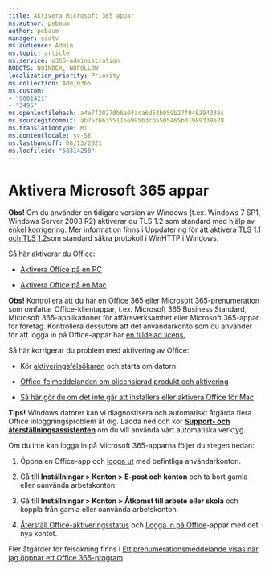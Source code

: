 ```yaml
---
title: Aktivera Microsoft 365 appar
ms.author: pebaum
author: pebaum
manager: scotv
ms.audience: Admin
ms.topic: article
ms.service: o365-administration
ROBOTS: NOINDEX, NOFOLLOW
localization_priority: Priority
ms.collection: Adm_O365
ms.custom:
- "9001421"
- "3495"
ms.openlocfilehash: a4e7f20270b6a04aca6d54b059b27f048294338c
ms.sourcegitcommit: ab75f66355116e995b3cb5505465b31989339e28
ms.translationtype: MT
ms.contentlocale: sv-SE
ms.lasthandoff: 08/13/2021
ms.locfileid: "58314258"
---
```

# <a name="activating-microsoft-365-apps"></a>Aktivera Microsoft 365 appar

**Obs!** Om du använder en tidigare version av Windows (t.ex. Windows 7 SP1, Windows Server 2008 R2) aktiverar du TLS 1.2 som standard med hjälp av [enkel korrigering.](https://download.microsoft.com/download/0/6/5/0658B1A7-6D2E-474F-BC2C-D69E5B9E9A68/MicrosoftEasyFix51044.msi) Mer information finns i Uppdatering för att aktivera [TLS 1.1 och TLS 1.2](https://support.microsoft.com/topic/update-to-enable-tls-1-1-and-tls-1-2-as-default-secure-protocols-in-winhttp-in-windows-c4bd73d2-31d7-761e-0178-11268bb10392)som standard säkra protokoll i WinHTTP i Windows.

Så här aktiverar du Office:

- [Aktivera Office på en PC](https://support.office.com/article/activate-office-5bd38f38-db92-448b-a982-ad170b1e187e) 

- [Aktivera Office på en Mac](https://support.office.com/article/activate-office-for-mac-7f6646b1-bb14-422a-9ad4-a53410fcefb2)

**Obs!**  Kontrollera att du har en Office 365 eller [](https://support.office.com/article/28cbc8cf-1332-4f04-9123-9b660abb629e)Microsoft 365-prenumeration som omfattar Office-klientappar, t.ex. Microsoft 365 Business Standard, Microsoft 365-applikationer för affärsverksamhet eller Microsoft 365-appar för företag. Kontrollera dessutom att det användarkonto som du använder för att logga in på Office-appar har [en tilldelad licens.](https://docs.microsoft.com/microsoft-365/admin/manage/assign-licenses-to-users)

Så här korrigerar du problem med aktivering av Office:

- Kör [aktiveringsfelsökaren](https://aka.ms/SARA-OfficeActivation-Alchemy) och starta om datorn.
- [Office-felmeddelanden om olicensierad produkt och aktivering](https://support.office.com/article/unlicensed-product-and-activation-errors-in-office-0d23d3c0-c19c-4b2f-9845-5344fedc4380)

- [Så här gör du om det inte går att installera eller aktivera Office för Mac](https://support.office.com/article/what-to-try-if-you-can-t-install-or-activate-office-for-mac-5efba2b4-b1e6-4e5f-bf3c-6ab945d03dea)

**Tips!** Windows datorer kan vi diagnostisera och automatiskt åtgärda flera Office inloggningsproblem åt dig. Ladda ned och kör **[Support- och återställningsassistenten](https://aka.ms/SaRA-OfficeSignInScenario)** om du vill använda vårt automatiska verktyg.

Om du inte kan logga in på Microsoft 365-apparna följer du stegen nedan:

1. Öppna en Office-app och [logga ut](https://go.microsoft.com/fwlink/?linkid=2114082) med befintliga användarkonton.

2. Gå till **Inställningar > Konton > E-post och konton** och ta bort gamla eller oanvända arbetskonton.

3. Gå till **Inställningar > Konton > Åtkomst till arbete eller skola** och koppla från gamla eller oanvända arbetskonton.

4. [Återställ Office-aktiveringsstatus](https://docs.microsoft.com/office365/troubleshoot/activation/reset-office-365-proplus-activation-state) och [Logga in på Office](https://support.office.com/article/sign-in-to-office-b9582171-fd1f-4284-9846-bdd72bb28426)-appar med det nya kontot.

Fler åtgärder för felsökning finns i [Ett prenumerationsmeddelande visas när jag öppnar ett Office 365-program](https://support.office.com/article/a-subscription-notice-appears-when-i-open-an-office-365-application-4cabe32c-f594-4c0e-9191-3d3ade10cceb).
